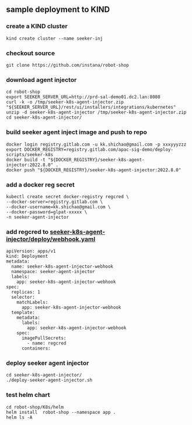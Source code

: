 ## sample deployment to KIND


### create a KIND cluster
```
kind create cluster --name seeker-inj
```

### checkout source
```
git clone https://github.com/instana/robot-shop
```

### download agent injector
```
cd robot-shop
export SEEKER_SERVER_URL=http://prd-sal-demo01.dc2.lan:8080
curl -k -o /tmp/seeker-k8s-agent-injector.zip "${SEEKER_SERVER_URL}/rest/ui/installers/integrations/kubernetes"
unzip -d seeker-k8s-agent-injector /tmp/seeker-k8s-agent-injector.zip
cd seeker-k8s-agent-injector/
```

### build seeker agent inject image and push to repo
```
docker login registry.gitlab.com -u kk.shichao@gmail.com -p xxxyyyzzz
export DOCKER_REGISTRY=registry.gitlab.com/apac-sig-demo/deploy-scripts/seeker-k8s
docker build -t "${DOCKER_REGISTRY}/seeker-k8s-agent-injector:2022.8.0" .
docker push "${DOCKER_REGISTRY}/seeker-k8s-agent-injector:2022.8.0"
```

### add a docker reg secret
```
kubectl create secret docker-registry regcred \
--docker-server=registry.gitlab.com \
--docker-username=kk.shichao@gmail.com \
--docker-password=glpat-xxxxx \
-n seeker-agent-injector
```

### add regcred to [seeker-k8s-agent-injector/deploy/webhook.yaml](seeker-k8s-agent-injector/deploy/webhook.yaml#L18)
```
apiVersion: apps/v1
kind: Deployment
metadata:
  name: seeker-k8s-agent-injector-webhook
  namespace: seeker-agent-injector
  labels:
    app: seeker-k8s-agent-injector-webhook
spec:
  replicas: 1
  selector:
    matchLabels:
      app: seeker-k8s-agent-injector-webhook
  template:
    metadata:
      labels:
        app: seeker-k8s-agent-injector-webhook
    spec:
      imagePullSecrets:
        - name: regcred
      containers:
 ```
### deploy seeker agent injector
```
cd seeker-k8s-agent-injector/
./deploy-seeker-agent-injector.sh
```

### test helm chart
```
cd robot-shop/K8s/helm
helm install  robot-shop --namespace app .
helm ls -A
```
